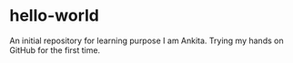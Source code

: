 # hello-world
An initial repository for learning purpose
I am Ankita. Trying my hands on GitHub for the first time.
